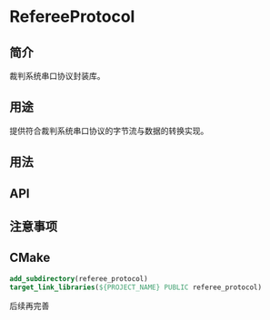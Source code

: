 # RefereeProtocol

## 简介

裁判系统串口协议封装库。

## 用途

提供符合裁判系统串口协议的字节流与数据的转换实现。

## 用法

## API

## 注意事项

## CMake

```cmake
add_subdirectory(referee_protocol)
target_link_libraries(${PROJECT_NAME} PUBLIC referee_protocol)
```
后续再完善
